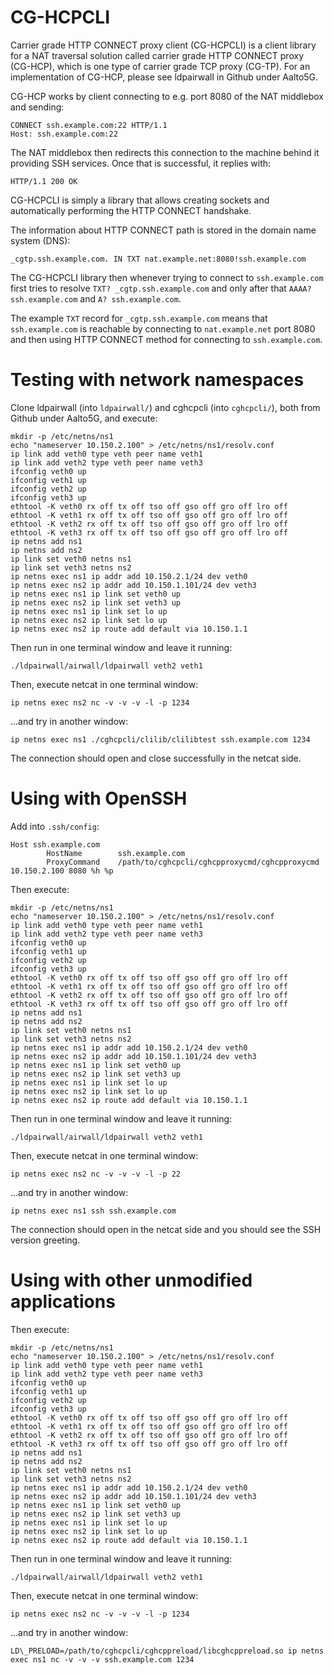 # CG-HCPCLI

Carrier grade HTTP CONNECT proxy client (CG-HCPCLI) is a client library for a
NAT traversal solution called carrier grade HTTP CONNECT proxy (CG-HCP), which
is one type of carrier grade TCP proxy (CG-TP). For an implementation of
CG-HCP, please see ldpairwall in Github under Aalto5G.

CG-HCP works by client connecting to e.g. port 8080 of the NAT middlebox and
sending:
```
CONNECT ssh.example.com:22 HTTP/1.1
Host: ssh.example.com:22

```

The NAT middlebox then redirects this connection to the machine behind it
providing SSH services. Once that is successful, it replies with:
```
HTTP/1.1 200 OK

```

CG-HCPCLI is simply a library that allows creating sockets and automatically
performing the HTTP CONNECT handshake.

The information about HTTP CONNECT path is stored in the domain name system
(DNS):

```
_cgtp.ssh.example.com. IN TXT nat.example.net:8080!ssh.example.com
```

The CG-HCPCLI library then whenever trying to connect to `ssh.example.com`
first tries to resolve `TXT? _cgtp.ssh.example.com` and only after that `AAAA?
ssh.example.com` and `A? ssh.example.com`.

The example `TXT` record for `_cgtp.ssh.example.com` means that
`ssh.example.com` is reachable by connecting to `nat.example.net` port 8080
and then using HTTP CONNECT method for connecting to `ssh.example.com`.

# Testing with network namespaces

Clone ldpairwall (into `ldpairwall/`) and cghcpcli (into `cghcpcli/`), both
from Github under Aalto5G, and execute:

```
mkdir -p /etc/netns/ns1
echo "nameserver 10.150.2.100" > /etc/netns/ns1/resolv.conf
ip link add veth0 type veth peer name veth1
ip link add veth2 type veth peer name veth3
ifconfig veth0 up
ifconfig veth1 up
ifconfig veth2 up
ifconfig veth3 up
ethtool -K veth0 rx off tx off tso off gso off gro off lro off
ethtool -K veth1 rx off tx off tso off gso off gro off lro off
ethtool -K veth2 rx off tx off tso off gso off gro off lro off
ethtool -K veth3 rx off tx off tso off gso off gro off lro off
ip netns add ns1
ip netns add ns2
ip link set veth0 netns ns1
ip link set veth3 netns ns2
ip netns exec ns1 ip addr add 10.150.2.1/24 dev veth0
ip netns exec ns2 ip addr add 10.150.1.101/24 dev veth3
ip netns exec ns1 ip link set veth0 up
ip netns exec ns2 ip link set veth3 up
ip netns exec ns1 ip link set lo up
ip netns exec ns2 ip link set lo up
ip netns exec ns2 ip route add default via 10.150.1.1
```

Then run in one terminal window and leave it running:
```
./ldpairwall/airwall/ldpairwall veth2 veth1
```

Then, execute netcat in one terminal window:
```
ip netns exec ns2 nc -v -v -v -l -p 1234
```

...and try in another window:
```
ip netns exec ns1 ./cghcpcli/clilib/clilibtest ssh.example.com 1234
```

The connection should open and close successfully in the netcat side.

# Using with OpenSSH

Add into `.ssh/config`:

```
Host ssh.example.com
        HostName        ssh.example.com
        ProxyCommand    /path/to/cghcpcli/cghcpproxycmd/cghcpproxycmd 10.150.2.100 8080 %h %p
```

Then execute:
```
mkdir -p /etc/netns/ns1
echo "nameserver 10.150.2.100" > /etc/netns/ns1/resolv.conf
ip link add veth0 type veth peer name veth1
ip link add veth2 type veth peer name veth3
ifconfig veth0 up
ifconfig veth1 up
ifconfig veth2 up
ifconfig veth3 up
ethtool -K veth0 rx off tx off tso off gso off gro off lro off
ethtool -K veth1 rx off tx off tso off gso off gro off lro off
ethtool -K veth2 rx off tx off tso off gso off gro off lro off
ethtool -K veth3 rx off tx off tso off gso off gro off lro off
ip netns add ns1
ip netns add ns2
ip link set veth0 netns ns1
ip link set veth3 netns ns2
ip netns exec ns1 ip addr add 10.150.2.1/24 dev veth0
ip netns exec ns2 ip addr add 10.150.1.101/24 dev veth3
ip netns exec ns1 ip link set veth0 up
ip netns exec ns2 ip link set veth3 up
ip netns exec ns1 ip link set lo up
ip netns exec ns2 ip link set lo up
ip netns exec ns2 ip route add default via 10.150.1.1
```

Then run in one terminal window and leave it running:
```
./ldpairwall/airwall/ldpairwall veth2 veth1
```

Then, execute netcat in one terminal window:
```
ip netns exec ns2 nc -v -v -v -l -p 22
```

...and try in another window:
```
ip netns exec ns1 ssh ssh.example.com
```

The connection should open in the netcat side and you should see the SSH
version greeting.

# Using with other unmodified applications

Then execute:
```
mkdir -p /etc/netns/ns1
echo "nameserver 10.150.2.100" > /etc/netns/ns1/resolv.conf
ip link add veth0 type veth peer name veth1
ip link add veth2 type veth peer name veth3
ifconfig veth0 up
ifconfig veth1 up
ifconfig veth2 up
ifconfig veth3 up
ethtool -K veth0 rx off tx off tso off gso off gro off lro off
ethtool -K veth1 rx off tx off tso off gso off gro off lro off
ethtool -K veth2 rx off tx off tso off gso off gro off lro off
ethtool -K veth3 rx off tx off tso off gso off gro off lro off
ip netns add ns1
ip netns add ns2
ip link set veth0 netns ns1
ip link set veth3 netns ns2
ip netns exec ns1 ip addr add 10.150.2.1/24 dev veth0
ip netns exec ns2 ip addr add 10.150.1.101/24 dev veth3
ip netns exec ns1 ip link set veth0 up
ip netns exec ns2 ip link set veth3 up
ip netns exec ns1 ip link set lo up
ip netns exec ns2 ip link set lo up
ip netns exec ns2 ip route add default via 10.150.1.1
```

Then run in one terminal window and leave it running:
```
./ldpairwall/airwall/ldpairwall veth2 veth1
```

Then, execute netcat in one terminal window:
```
ip netns exec ns2 nc -v -v -v -l -p 1234
```

...and try in another window:
```
LD\_PRELOAD=/path/to/cghcpcli/cghcppreload/libcghcppreload.so ip netns exec ns1 nc -v -v -v ssh.example.com 1234
```
